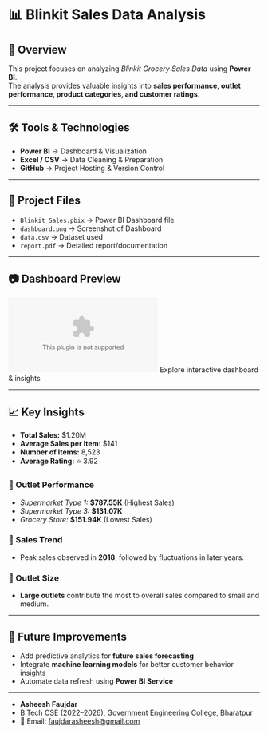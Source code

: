 # 📊 Blinkit Sales Data Analysis

## 📌 Overview
This project focuses on analyzing *Blinkit Grocery Sales Data* using **Power BI**.  
The analysis provides valuable insights into **sales performance, outlet performance, product categories, and customer ratings**.  

---

## 🛠 Tools & Technologies
- **Power BI** → Dashboard & Visualization  
- **Excel / CSV** → Data Cleaning & Preparation  
- **GitHub** → Project Hosting & Version Control  

---

## 📂 Project Files
- `Blinkit_Sales.pbix` → Power BI Dashboard file  
- `dashboard.png` → Screenshot of Dashboard  
- `data.csv` → Dataset used  
- `report.pdf` → Detailed report/documentation  

---

## 📷 Dashboard Preview
![Dashboard fiel](https://github.com/Asheesh237/Blinkit-Sales-Analysis/blob/main/BlinkIT%20Grocery%20Data.xlsx)
  Explore interactive dashboard & insights  

---

## 📈 Key Insights
- **Total Sales:** $1.20M  
- **Average Sales per Item:** $141  
- **Number of Items:** 8,523  
- **Average Rating:** ⭐ 3.92  

### 🔹 Outlet Performance
- *Supermarket Type 1:* **$787.55K** (Highest Sales)  
- *Supermarket Type 3:* **$131.07K**  
- *Grocery Store:* **$151.94K** (Lowest Sales)  

### 🔹 Sales Trend
- Peak sales observed in **2018**, followed by fluctuations in later years.  

### 🔹 Outlet Size
- **Large outlets** contribute the most to overall sales compared to small and medium.  


---

## 📝 Future Improvements
- Add predictive analytics for **future sales forecasting**  
- Integrate **machine learning models** for better customer behavior insights  
- Automate data refresh using **Power BI Service**  

---

- **Asheesh Faujdar**  
- B.Tech CSE (2022–2026), Government Engineering College, Bharatpur  
- 📧 Email: faujdarasheesh@gmail.com  
